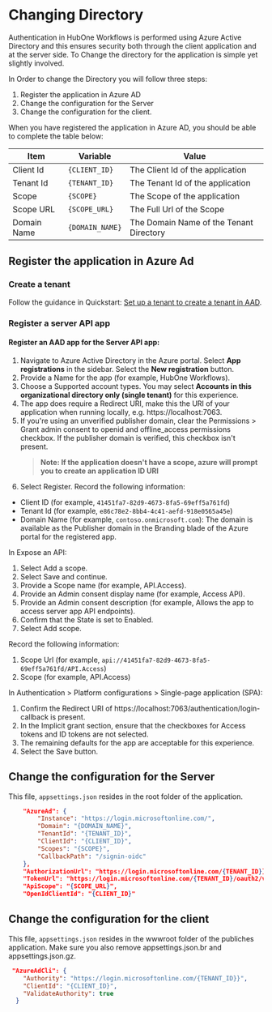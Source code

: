 # Changing Directory

Authentication in HubOne Workflows is performed using Azure Active Directory and this ensures security both through the client application and at the server side. To Change the directory for the application is simple yet slightly involved.

In Order to change the Directory you will follow three steps:

1. Register the application in Azure AD
2. Change the configuration for the Server
3. Change the configuration for the client.

When you have registered the application in Azure AD, you should be able to complete the table below:

| Item | Variable | Value |
| --- | --- | --- |
| Client Id | ```{CLIENT_ID}``` | The Client Id of the application |
| Tenant Id | ```{TENANT_ID}``` | The Tenant Id of the application |
| Scope | ```{SCOPE}``` | The Scope of the application |
| Scope URL | ```{SCOPE_URL}``` | The Full Url of the Scope |
| Domain Name | ```{DOMAIN_NAME}``` | The Domain Name of the Tenant Directory |

## Register the application in Azure Ad

### Create a tenant
Follow the guidance in Quickstart: [Set up a tenant to create a tenant in AAD](https://learn.microsoft.com/en-us/azure/active-directory/develop/quickstart-create-new-tenant).

### Register a server API app
#### Register an AAD app for the Server API app:

1. Navigate to Azure Active Directory in the Azure portal. Select **App registrations** in the sidebar. Select the **New registration** button.
2. Provide a Name for the app (for example, HubOne Workflows).
3. Choose a Supported account types. You may select **Accounts in this organizational directory only (single tenant)** for this experience.
4. The app does require a Redirect URI, make this the URI of your application when running locally, e.g. https://localhost:7063.
5. If you're using an unverified publisher domain, clear the Permissions > Grant admin consent to openid and offline_access permissions checkbox. If the publisher domain is verified, this checkbox isn't present.
   > **Note: If the application doesn't have a scope, azure will prompt you to create an application ID URI**
6. Select Register.
Record the following information:

- Client ID (for example, ```41451fa7-82d9-4673-8fa5-69eff5a761fd```)
- Tenant Id (for example, ```e86c78e2-8bb4-4c41-aefd-918e0565a45e```)
- Domain Name (for example, ```contoso.onmicrosoft.com```): The domain is available as the Publisher domain in the Branding blade of the Azure portal for the registered app.

In Expose an API:

1. Select Add a scope.
2. Select Save and continue.
3. Provide a Scope name (for example, API.Access).
4. Provide an Admin consent display name (for example, Access API).
5. Provide an Admin consent description (for example, Allows the app to access server app API endpoints).
6. Confirm that the State is set to Enabled.
7. Select Add scope.

Record the following information:

1. Scope Url (for example, ```api://41451fa7-82d9-4673-8fa5-69eff5a761fd/API.Access```)
2. Scope (for example, API.Access)

In Authentication > Platform configurations > Single-page application (SPA):

1. Confirm the Redirect URI of https://localhost:7063/authentication/login-callback is present.
2. In the Implicit grant section, ensure that the checkboxes for Access tokens and ID tokens are not selected.
3. The remaining defaults for the app are acceptable for this experience.
4. Select the Save button.



## Change the configuration for the Server
This file, ```appsettings.json``` resides in the root folder of the application.

```json
	"AzureAd": {
		"Instance": "https://login.microsoftonline.com/",
		"Domain": "{DOMAIN_NAME}",
		"TenantId": "{TENANT_ID}",
		"ClientId": "{CLIENT_ID}",
		"Scopes": "{SCOPE}",
		"CallbackPath": "/signin-oidc"
	},
    "AuthorizationUrl": "https://login.microsoftonline.com/{TENANT_ID}}/oauth2/v2.0/authorize",
	"TokenUrl": "https://login.microsoftonline.com/{TENANT_ID}/oauth2/v2.0/token",
	"ApiScope": "{SCOPE_URL}",
	"OpenIdClientId": "{CLIENT_ID}"

```
## Change the configuration for the client
This file, ```appsettings.json``` resides in the wwwroot folder of the publiches application. Make sure you also remove appsettings.json.br and appsettings.json.gz.
```json
 "AzureAdCli": {
    "Authority": "https://login.microsoftonline.com/{TENANT_ID}}",
    "ClientId": "{CLIENT_ID}",
    "ValidateAuthority": true
  }
```